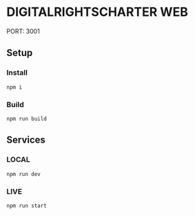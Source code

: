 # DIGITALRIGHTSCHARTER WEB

PORT: 3001

## Setup

### Install

```
npm i
```

### Build

```
npm run build
```

## Services

### LOCAL

```
npm run dev
```

### LIVE

```
npm run start
```
